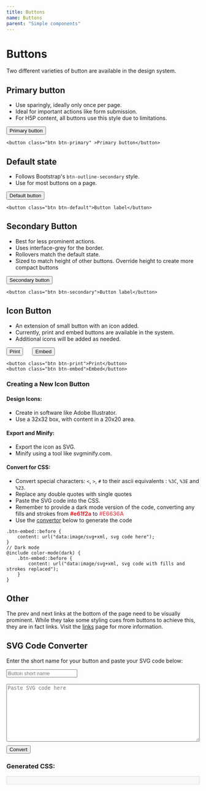 ```yaml
---
title: Buttons
name: Buttons
parent: "Simple components"
---
```

<h1 class="margin-top-zero">Buttons</h1>
<p class="lead">Two different varieties of button are available in the design system.</p>
<h2>Primary button</h2>
<ul>
    <li>Use sparingly, ideally only once per page.</li>
    <li>Ideal for important actions like form submission.</li>
    <li>For H5P content, all buttons use this style due to limitations.</li>
</ul>
<button class="btn btn-primary">Primary button</button>
<div class="highlight">
<pre class="chroma">
<code class="language-html">&lt;button class=&quot;btn btn-primary&quot; &gt;Primary button&lt;/button&gt;</code>
</pre></div>
<h2>Default state</h2>
<ul>
    <li>Follows Bootstrap's <code>btn-outline-secondary</code> style.</li>
    <li>Use for most buttons on a page.</li>
</ul>
<button class="btn btn-default">Default button</button>
<div class="highlight">
<pre class="chroma">
<code class="language-html">&lt;button class=&quot;btn btn-default&quot;&gt;Button label&lt;/button&gt;</code>
</pre></div>
<h2>Secondary Button</h2>
<ul>
    <li>Best for less prominent actions.</li>
    <li>Uses interface-grey for the border.</li>
    <li>Rollovers match the default state.</li>
    <li>Sized to match height of other buttons. Override height to create more compact buttons</li>
</ul>
<button class="btn btn-secondary">Secondary button</button> 
<div class="highlight">
<pre class="chroma">
<code class="language-html">&lt;button class=&quot;btn btn-secondary&quot;&gt;Button label&lt;/button&gt;</code>
</pre></div>
<h2>Icon Button</h2>
<ul>
    <li>An extension of small button with an icon added.</li>
    <li>Currently, print and embed buttons are available in the system.</li>
    <li>Additional icons will be added as needed.</li>
</ul>
<div style="display: flex; gap: 1.5rem;">
<button class="btn btn-print">Print</button>
<button class="btn btn-embed">Embed</button>
</div>
<div class="highlight">
<pre class="chroma">
<code class="language-html">&lt;button class=&quot;btn btn-print&quot;&gt;Print&lt;/button&gt;
&lt;button class=&quot;btn btn-embed&quot;&gt;Embed&lt;/button&gt;</code>
</pre></div>
<h3>Creating a New Icon Button</h3>
<h4>Design Icons:</h4>
<ul>
    <li>Create in software like Adobe Illustrator.</li>
    <li>Use a 32x32 box, with content in a 20x20 area.</li>
</ul>
<h4>Export and Minify:</h4>
<ul>
    <li>Export the icon as SVG.</li>
    <li>Minify using a tool like svgminify.com.</li>
</ul>
<h4>Convert for CSS:</h4>
<ul>
    <li>Convert special characters: <code><</code>, <code>></code>, <code>#</code> to their ascii equivalents : <code>%3C</code>, <code>%3E</code> and <code>%23</code>.</li>
    <li>Replace any double quotes with single quotes</li>
    <li>Paste the SVG code into the CSS.</li>
    <li>Remember to provide a dark mode version of the code, converting any fills and strokes from <span style="font-weight: bold; color: #e61f2a">#e61f2a</span> to <span style="font-weight: bold; color: #E6636A">#E6636A</span></li>
    <li>Use the <a href="#svg-convert">convertor</a> below to generate the code</li>
</ul>
<div class="highlight">
<pre class="chroma">
<code class="language-html">.btn-embed::before {
    content: url("data:image/svg+xml, svg code here");
}
// Dark mode
@include color-mode(dark) {
    .btn-embed::before {
        content: url("data:image/svg+xml, svg code with fills and strokes replaced");
    }
}</code>
</pre></div>

<h2>Other</h2>
<p>The prev and next links at the bottom of the page need to be visually prominent. While they take some styling cues from buttons to achieve this, they are in fact links. Visit the <a href="../../visual/links/">links</a> page for more information.</p>
<style>
textarea {
    width: 100%;
    height: 150px;
    margin-bottom: 10px;
}
#output {
    background-color: #f7f7f7;
    padding: 10px;
    border: 1px solid #ddd;
    overflow-x: auto;
}
</style>
<h2 id="svg-convert">SVG Code Converter</h2>
<p>Enter the short name for your button and paste your SVG code below:</p>
<input type="text" id="shortName" placeholder="Button short name" /><br /><br />  
<textarea id="svgInput" placeholder="Paste SVG code here"></textarea>
<button class="btn btn-default" onclick="convertSvg()">Convert</button>
<h3>Generated CSS:</h3>
<pre id="output"></pre>
 <script>
    function convertSvg() {
        // Get user input
        const shortName = document.getElementById('shortName').value.trim();
        let svg = document.getElementById('svgInput').value.trim();
        // Check if inputs are valid
        if (!shortName || !svg) {
            alert('Please enter both a short name and SVG code.');
            return;
        }
        // Encode SVG for use in a data URL
        svg = svg.replace(/[\r\n]+/g, ' '); // Remove newlines and replace with spaces
        svg = svg.replace(/"/g, "'"); // Convert double quotes to single quotes
        svg = svg.replace(/</g, '%3C').replace(/>/g, '%3E'); // Convert < and >
        svg = svg.replace(/#/g, '%23'); // Convert #
        // Generate CSS for normal and dark modes
        const css = `
.btn-${shortName}::before {
content: url("data:image/svg+xml,${svg}");
}
// Dark Mode
@include color-mode(dark) {
.btn-${shortName}::before {
    content: url("data:image/svg+xml,${svg.replace(/%23e61f2a/g, '%23E6636A')}");
}
}
        `;
        // Display the generated CSS
        document.getElementById('output').textContent = css;
    }
</script>